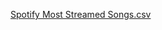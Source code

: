 

[Spotify Most Streamed Songs.csv](https://github.com/user-attachments/files/17234951/Spotify.Most.Streamed.Songs.csv)
